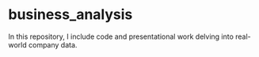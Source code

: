 # business_analysis
In this repository, I include code and presentational work delving into real-world company data.
